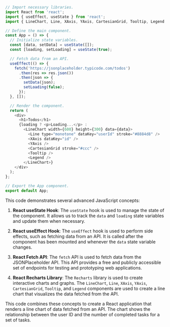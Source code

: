 ```javascript
// Import necessary libraries.
import React from 'react';
import { useEffect, useState } from 'react';
import { LineChart, Line, XAxis, YAxis, CartesianGrid, Tooltip, Legend } from 'recharts';

// Define the main component.
const App = () => {
  // Initialize state variables.
  const [data, setData] = useState([]);
  const [loading, setLoading] = useState(true);

  // Fetch data from an API.
  useEffect(() => {
    fetch('https://jsonplaceholder.typicode.com/todos')
      .then(res => res.json())
      .then(json => {
        setData(json);
        setLoading(false);
      });
  }, []);

  // Render the component.
  return (
    <div>
      <h1>Todos</h1>
      {loading ? <p>Loading...</p> :
        <LineChart width={600} height={300} data={data}>
          <Line type="monotone" dataKey="userId" stroke="#8884d8" />
          <XAxis dataKey="id" />
          <YAxis />
          <CartesianGrid stroke="#ccc" />
          <Tooltip />
          <Legend />
        </LineChart>}
    </div>
  );
};

// Export the App component.
export default App;
```

This code demonstrates several advanced JavaScript concepts:

1. **React useState Hook**: The `useState` hook is used to manage the state of the component. It allows us to track the `data` and `loading` state variables and update them when necessary.

2. **React useEffect Hook**: The `useEffect` hook is used to perform side effects, such as fetching data from an API. It is called after the component has been mounted and whenever the `data` state variable changes.

3. **React Fetch API**: The `fetch` API is used to fetch data from the JSONPlaceholder API. This API provides a free and publicly accessible set of endpoints for testing and prototyping web applications.

4. **React Recharts Library**: The `Recharts` library is used to create interactive charts and graphs. The `LineChart`, `Line`, `XAxis`, `YAxis`, `CartesianGrid`, `Tooltip`, and `Legend` components are used to create a line chart that visualizes the data fetched from the API.

This code combines these concepts to create a React application that renders a line chart of data fetched from an API. The chart shows the relationship between the user ID and the number of completed tasks for a set of tasks.